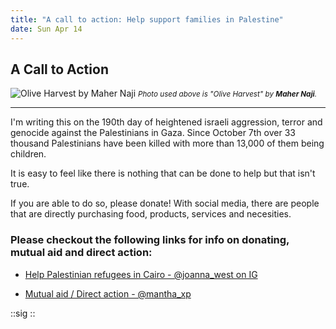 ```yaml
---
title: "A call to action: Help support families in Palestine"
date: Sun Apr 14
---
```


## A Call to Action

![Olive Harvest by Maher Naji](/images/olive-harvest-maher-naji.jpeg)
<small>*Photo used above is "Olive Harvest" by **Maher Naji**.*</small>

-----

I'm writing this on the 190th day of heightened israeli aggression, terror and genocide against the Palestinians in Gaza. Since October 7th over 33 thousand Palestinians have been killed with more than 13,000 of them being children.

It is easy to feel like there is nothing that can be done to help but that isn't true.

If you are able to do so, please donate! With social media, there are people that are directly purchasing food, products, services and necesities.


### Please checkout the following links for info on donating, mutual aid and direct action:

- [Help Palestinian refugees in Cairo - @joanna_west on IG](https://www.instagram.com/p/C5quBYtM2E9/?igsh=MzRlODBiNWFlZA==)

- [Mutual aid / Direct action - @mantha_xp](https://www.instagram.com/mantha_xp?utm_source=ig_web_button_share_sheet&igsh=ZDNlZDc0MzIxNw==)

::sig
::
